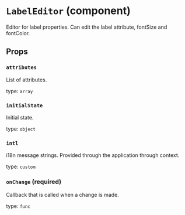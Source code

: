 `LabelEditor` (component)
=========================

Editor for label properties. Can edit the label attribute, fontSize and fontColor.

Props
-----

### `attributes`

List of attributes.

type: `array`


### `initialState`

Initial state.

type: `object`


### `intl`

i18n message strings. Provided through the application through context.

type: `custom`


### `onChange` (required)

Callback that is called when a change is made.

type: `func`

